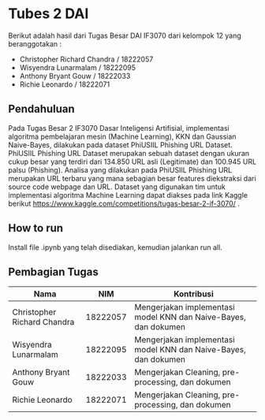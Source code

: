 
# Tubes 2 DAI

Berikut adalah hasil dari Tugas Besar DAI IF3070 dari kelompok 12 yang beranggotakan : 
- Christopher Richard Chandra / 18222057
- Wisyendra Lunarmalam / 18222095
- Anthony Bryant Gouw / 18222033
- Richie Leonardo / 18222071


## Pendahuluan
Pada Tugas Besar 2 IF3070 Dasar Inteligensi Artifisial, implementasi algoritma pembelajaran mesin (Machine Learning), KKN dan Gaussian Naive-Bayes, dilakukan pada dataset PhiUSIIL Phishing URL Dataset. PhiUSIIL Phishing URL Dataset merupakan sebuah dataset dengan ukuran cukup besar yang terdiri dari 134.850 URL asli (Legitimate) dan 100.945 URL palsu (Phishing). Analisa yang dilakukan pada PhiUSIIL Phishing URL merupakan URL terbaru yang mana sebagian besar features diekstraksi dari source code webpage dan URL. Dataset yang digunakan tim untuk implementasi algoritma Machine Learning dapat  diakses pada link Kaggle berikut https://www.kaggle.com/competitions/tugas-besar-2-if-3070/ .

## How to run

Install file .ipynb yang telah disediakan, kemudian jalankan run all.


## Pembagian Tugas

| Nama                      | NIM       | Kontribusi                                    |
|---------------------------|-----------|----------------------------------------------|
| Christopher Richard Chandra | 18222057 | Mengerjakan implementasi model KNN dan Naive-Bayes, dan dokumen|
| Wisyendra Lunarmalam      | 18222095  | Mengerjakan implementasi model KNN dan Naive-Bayes, dan dokumen |
| Anthony Bryant Gouw       | 18222033  | Mengerjakan Cleaning, pre-processing, dan dokumen |
| Richie Leonardo           | 18222071  | Mengerjakan Cleaning, pre-processing, dan dokumen |



